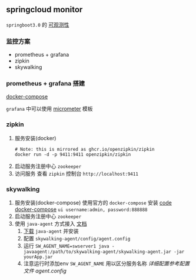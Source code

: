 ## springcloud monitor
`springboot3.0` 的 [可观测性](https://spring.io/blog/2022/10/12/observability-with-spring-boot-3)

### 监控方案
- prometheus + grafana
- zipkin
- skywalking

### prometheus + grafana 搭建
[docker-compose](prometheus/docker/docker-compose.yml)

`grafana` 中可以使用 [micrometer](https://grafana.com/grafana/dashboards/4701-jvm-micrometer/) 模板

### zipkin
1. 服务安装(docker)
    ```shell
    # Note: this is mirrored as ghcr.io/openzipkin/zipkin
    docker run -d -p 9411:9411 openzipkin/zipkin
    ```
2. 启动服务注册中心 `zookeeper`
3. 访问服务 查看 `zipkin` 控制台 `http://localhost:9411`

### skywalking
1. 服务安装(docker-compose)
   使用官方的 `docker-compose` 安装 [code](https://github.com/apache/skywalking/tree/master/docker)
   [docker-compose](skywalking/docker/docker-compose.yml)
   `ui username:admin, password:888888`
2. 启动服务注册中心 `zookeeper`
3. 使用 `java-agent` 方式接入 [文档](https://skywalking.apache.org/docs/skywalking-java/v8.13.0/en/setup/service-agent/java-agent/readme/)
   1. [下载](https://skywalking.apache.org/downloads/) `java-agent` 并安装
   2. 配置 `skywalking-agent/config/agent.config`
   3. 运行 `SW_AGENT_NAME=swserver1 java -javaagent:/path/to/skywalking-agent/skywalking-agent.jar -jar yourApp.jar` 
   4. 注意运行时添加env `SW_AGENT_NAME` 用以区分服务名称 *详细配置参考配置文件 agent.config*
